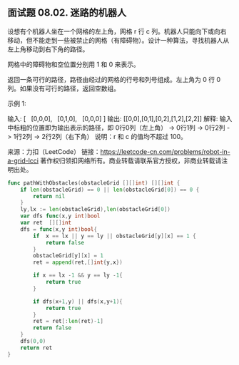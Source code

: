 ## 面试题 08.02. 迷路的机器人

设想有个机器人坐在一个网格的左上角，网格 r 行 c 列。机器人只能向下或向右移动，但不能走到一些被禁止的网格（有障碍物）。设计一种算法，寻找机器人从左上角移动到右下角的路径。



网格中的障碍物和空位置分别用 1 和 0 来表示。

返回一条可行的路径，路径由经过的网格的行号和列号组成。左上角为 0 行 0 列。如果没有可行的路径，返回空数组。

示例 1:

输入:
[
  [0,0,0],
  [0,1,0],
  [0,0,0]
]
输出: [[0,0],[0,1],[0,2],[1,2],[2,2]]
解释: 
输入中标粗的位置即为输出表示的路径，即
0行0列（左上角） -> 0行1列 -> 0行2列 -> 1行2列 -> 2行2列（右下角）
说明：r 和 c 的值均不超过 100。

来源：力扣（LeetCode）
链接：https://leetcode-cn.com/problems/robot-in-a-grid-lcci
著作权归领扣网络所有。商业转载请联系官方授权，非商业转载请注明出处。
```go
func pathWithObstacles(obstacleGrid [][]int) [][]int {
    if len(obstacleGrid) == 0 || len(obstacleGrid[0]) == 0 {
        return nil
    }
    ly,lx := len(obstacleGrid),len(obstacleGrid[0]) 
    var dfs func(x,y int)bool
    var ret  [][]int
    dfs = func(x,y int)bool{
        if  x == lx || y == ly || obstacleGrid[y][x] == 1 {
            return false
        }
        obstacleGrid[y][x] = 1
        ret = append(ret,[]int{y,x})

        if x == lx -1 && y == ly -1{
            return true
        }

        if dfs(x+1,y) || dfs(x,y+1){
            return true
        }
        ret = ret[:len(ret)-1]
        return false
    }
    dfs(0,0)
    return ret
}

```
